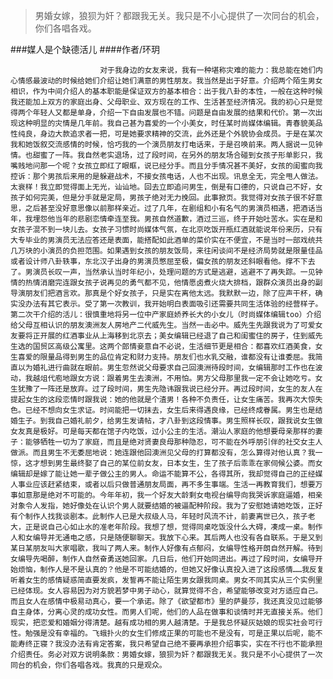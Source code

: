 > 男婚女嫁，狼狈为奸？都跟我无关。我只是不小心提供了一次同台的机会，你们各唱各戏。

###媒人是个缺德活儿
####作者/环玥

						对于我身边的女友来说，我有一种堪称灾难的能力：我总能在她们内心情感最波动的时候给她们介绍让她们满意的男性朋友。我当然是出于好意。介绍两个陌生男女相识，作为中间介绍人的基本职能是保证双方的基本相合：出于我八卦的本性，一般在这种时候我还能加上双方的家庭出身、父母职业、双方现在的工作、生活甚至经济情况。我的初心只是觉得两个年轻人又都是单身，介绍一下自由发展也不错。问题是自由发展的结果和代价。第一次出现这种明显的灾情是几年前。我自己甚为喜爱的一个小美女，时任某时尚媒体编辑。青春貌美品性纯良，身边大款追求者一把，可是她要求精神的交流，此外还是个外貌协会成员。于是在某次我和她饭叙交流感情的时候，恰巧我的一个演员朋友打电话来，于是召唤前来。两人据说一见钟情。也甜蜜了一阵。我自然老实退场，过了段时间，在另外的朋友场合碰到女孩子形单影只，我嘴贱地问那一个呢？女孩立即红了眼眶，说已经分手。而且分手情况甚不美好，女孩的闺蜜向我控诉：那个男孩后来用的是躲避战术，不接女孩电话，人也不出现。讯息全无，完全甩人做法。太衰样！我立即觉得面上无光，讪讪地。回去立即追问男生，倒是有口德的，只说自己不好，女孩子如何完美，但是分手就是定局，男孩子绝对无力挽回。此事掀页。我觉得对女孩子很不好意思，之后甚至没好意思像以前那样亲近。过了几年，在剧组和小有名气的男演员相遇，把酒话当年，我埋怨他当年的悲剧恋情牵连至我。男孩自然道歉，酒过三巡，终于开始吐苦水。实在是和女孩子混不到一块儿去。女孩子习惯时尚媒体气氛，在北京吃饭开瓶红酒就能说年份来历，只有大专毕业的男演员无法应答还是表面，能搭配如此酒单的菜价实在不便宜，不是当时一部戏统共几万块的小演员的负担范围。如果遇到女孩的朋友饭局，来往闲谈间不是经济局势就是限量佳品或者设计师八卦轶事，东北汉子出身的男演员憋屈至极，偏女孩的朋友还斜眼看他。撑不下去了。男演员长叹一声，当然承认当时年纪小，处理问题的方式是逃避，逃避不了再失踪。一见钟情的热情消磨完连跟女孩子说再见的勇气都不见，他情愿卤煮火烧大排档，跟群众演员出身的副导演朋友们把酒言欢。那真是个好女孩子，只是实在离他太远。我默默一边，除了应声干杯，确实没办法有其它表示。受了第一次教训，我开始明白表面吸引还需要共同生活体验的经营样子。第二次干介绍的活儿：很慎重地将另一位中产家庭娇养长大的小女儿（时尚媒体编辑too）介绍给父母互相认识的朋友澳洲友人房地产二代威先生。当然一击必中。威先生先跟我说为了可爱女友要将正开展的红酒事业从上海移到北京去；美女编辑已经退了自己和闺蜜住的房子，住到威先生选的国贸区高级公寓里。这两个郎情妾意自不必说，生活细节更是相合：都喜欢红酒美食，女生喜爱的限量品得到男生的品位肯定和财力支持。朋友们也水乳交融，谁都没有让谁委屈。我简直以为婚礼进行曲就在眼前。男生忽然说父母要求自己回澳洲待段时间，女编辑那时工作也在波动，我越俎代庖地跟女方说：跟着男生去澳洲，不用怕。男方父母那里我一定不会让她吃亏。女生犹豫了一阵还是放弃。过了段时间，男生先隐讳跟我说已经分开。再过段时间，女生的友人在提起女生的这段恋情时跟我说：她的他就是个渣男！各种不负责任，让女生痛苦。我再次大惊失色。已经不想向女生求证。时间能把一切抹去，女生后来得遇良缘，已经终成眷属。男生也是结婚生子。到我自己婚礼前夕，给男生发请帖，才八卦到这段情事。男生照样长叹，跟我说女生做女友真是极好。可是每天都在馆子内吃饭，过小公主的生活。潮汕人家庭的他想要母亲那样的妻子：能够牺牲一切为了家庭，而且是绝对贤妻良母那种隐忍，可不能在外呼朋引伴的社交女主人做派。而且男生不无委屈地说：她连跟他回澳洲见父母的打算都没有，怎么算得对他认真？我一惊，这才想到男生最终娶了自己的某位前女友，日本女生，生了孩子后乖乖在家伺候公婆。而女编辑却是嫁了能让她一辈子做公主的男人。命运不能算不公，各得其所，我却觉得自己的正经媒人事业应该赶紧结束，或者以后只做普通朋友局面，再不多生事端。生活一再教育我们，想要万事如意那是绝对不可能的。今年年初，我一个好友大龄剩女电视台编导向我哭诉家庭逼婚，相亲对象令人发指，她好像处在认识个男人就要结婚的被逼配种阶段。我为了安慰她请她吃饭，正好有个制作人找我谈剧本。此制作人已是大叔级人马，年轻时风流不计，前妻离世已久，孩子老大，正是说自己心如止水的准老年阶段。我想了想，觉得同桌吃饭没什么大碍，凑成一桌。制作人和女编导并无通电之感，只是随便聊聊天。我放下心来。其后两人也没有各自联系。于是又到某日某朋友叫大家唱歌，我叫了两人来。制作人好像有点郁闷，女编导性格开朗自然开解。待到女编导先喝醉，制作人自然奋勇送她回家。几日后，他们开始同进出。再过了段时间，女编导开始烦恼，制作人是不是认真的？他是不可能结婚的，但她又好像认真投入进了这段感情……我反复听着女生的感情疑惑简直要发疯，发誓再不能让陌生男女跟我同桌。男女不同其实从三个实例里已经体现。女人容易因为对方貌若梦中男子动心，就算觉得不合，希望能够改变对方适应自己。而且女人在感情中极易动真心，要一个承诺。除了《欲望都市》里的萨曼莎，我还真没见过能够自主身体，分离心灵的成功女性。而男人们呢，他们的人品在做事和谈情时并无直接关系。他们现实，把恋爱和婚姻分得清楚。越有成功相的男人越清楚。于是我总怀疑灰姑娘的现实社会可行性。勉强是没有幸福的。飞蛾扑火的女生们修成正果的可能也不是没有，可是正果以后呢，能不能寿终正寝？我没办法有肯定答案，我只希望自己绝不要再承担介绍事实，实在不行也不能承担介绍责任。务必对双方说明条款：男婚女嫁，狼狈为奸？都跟我无关。我只是不小心提供了一次同台的机会，你们各唱各戏。我真的只是观众。			  		